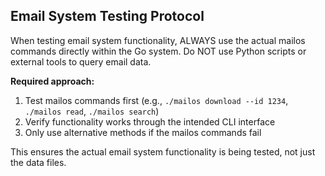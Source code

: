 ## Email System Testing Protocol

When testing email system functionality, ALWAYS use the actual mailos commands directly within the Go system. Do NOT use Python scripts or external tools to query email data. 

**Required approach:**
1. Test mailos commands first (e.g., `./mailos download --id 1234`, `./mailos read`, `./mailos search`)
2. Verify functionality works through the intended CLI interface
3. Only use alternative methods if the mailos commands fail

This ensures the actual email system functionality is being tested, not just the data files.